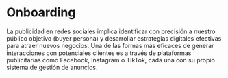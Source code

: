 # Onboarding
La publicidad en redes sociales implica identificar con precisión a nuestro público objetivo (buyer persona) y desarrollar estrategias digitales efectivas para atraer nuevos negocios.
Una de las formas más eficaces de generar interacciones con potenciales clientes es a través de plataformas publicitarias como Facebook, Instagram o TikTok, cada una con su propio sistema de gestión de anuncios.